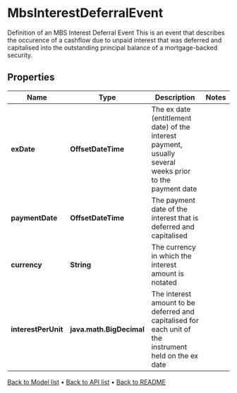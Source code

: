 

# MbsInterestDeferralEvent

Definition of an MBS Interest Deferral Event  This is an event that describes the occurence of a cashflow due to unpaid interest that was deferred and  capitalised into the outstanding principal balance of a mortgage-backed security.

## Properties

| Name | Type | Description | Notes |
|------------ | ------------- | ------------- | -------------|
|**exDate** | **OffsetDateTime** | The ex date (entitlement date) of the interest payment, usually several weeks prior to the payment date |  |
|**paymentDate** | **OffsetDateTime** | The payment date of the interest that is deferred and capitalised |  |
|**currency** | **String** | The currency in which the interest amount is notated |  |
|**interestPerUnit** | **java.math.BigDecimal** | The interest amount to be deferred and capitalised for each unit of the instrument held on the ex date |  |



[Back to Model list](../README.md#documentation-for-models) &#8226; [Back to API list](../README.md#documentation-for-api-endpoints) &#8226; [Back to README](../README.md)


